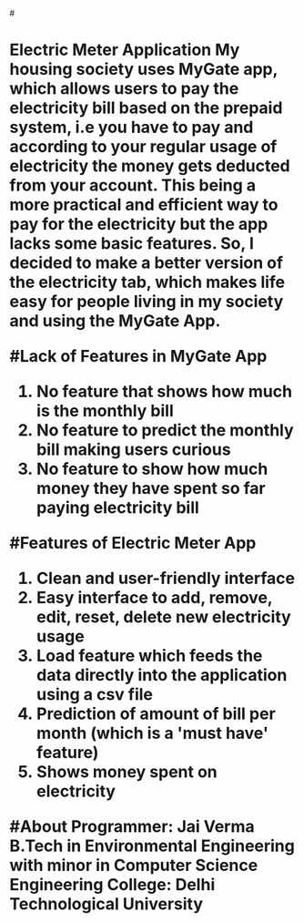#<h1>Electric Meter Application
My housing society uses MyGate app, which allows users to pay the electricity bill based on the prepaid system, i.e you have to pay and according to your regular usage of electricity the money gets deducted from your account. This being a more practical and efficient way to pay for the electricity but the app lacks some basic features. So, I decided to make a better version of the electricity tab, which makes life easy for people living in my society and using the MyGate App. 

#Lack of Features in MyGate App 
1. No feature that shows how much is the monthly bill
2. No feature to predict the monthly bill making users curious
3. No feature to show how much money they have spent so far paying electricity bill 

#Features of Electric Meter App
1. Clean and user-friendly interface
2. Easy interface to add, remove, edit, reset, delete new electricity usage
3. Load feature which feeds the data directly into the application using a csv file
4. Prediction of amount of bill per month (which is a 'must have' feature) 
5. Shows money spent on electricity 

#About 
Programmer: Jai Verma 
B.Tech in Environmental Engineering with minor in Computer Science Engineering 
College: Delhi Technological University 
